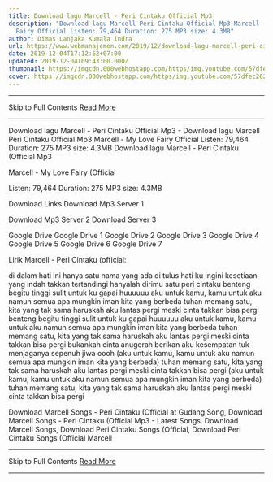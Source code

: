 ```yaml
---
title: Download lagu Marcell - Peri Cintaku Official Mp3
description: "Download lagu Marcell Peri Cintaku Official Mp3 Marcell - My Love
  Fairy Official Listen: 79,464 Duration: 275 MP3 size: 4.3MB"
author: Dimas Lanjaka Kumala Indra
url: https://www.webmanajemen.com/2019/12/download-lagu-marcell-peri-cintaku.html
date: 2019-12-04T17:12:52+07:00
updated: 2019-12-04T09:43:00.000Z
thumbnail: https://imgcdn.000webhostapp.com/https/img.youtube.com/57dfec262ab416111cb5fa1c839dc5c9.jpeg
cover: https://imgcdn.000webhostapp.com/https/img.youtube.com/57dfec262ab416111cb5fa1c839dc5c9.jpeg
---
```


<hr/> Skip to Full Contents <a href="https://www.webmanajemen.com/2019/12/download-lagu-marcell-peri-cintaku.html" rel="follow" class="button" id="read-more">Read More</a> <hr/> Download lagu Marcell - Peri Cintaku Official Mp3 - Download lagu Marcell Peri Cintaku Official Mp3 Marcell - My Love Fairy Official Listen: 79,464 Duration: 275 MP3 size: 4.3MB Download lagu Marcell - Peri Cintaku (Official Mp3

  Marcell - My Love Fairy (Official 

  Listen: 79,464 
  Duration: 275 
  MP3 size: 4.3MB 

  Download Links 
  Download Mp3 Server 1 

  Download Mp3 Server 2 
  Download Server 3 


  Google Drive   Google Drive 1 
  Google Drive 2 
  Google Drive 3 
  Google Drive 4 
  Google Drive 5 
  Google Drive 6 
  Google Drive 7 


                             
Lirik Marcell - Peri Cintaku (official:
                             
 di dalam hati ini hanya satu nama 
 yang ada di tulus hati ku ingini 
 kesetiaan yang indah takkan tertandingi 
 hanyalah dirimu satu peri cintaku 
 benteng begitu tinggi sulit untuk ku gapai 
 huuuuuu 
 aku untuk kamu, kamu untuk aku 
 namun semua apa mungkin iman kita yang berbeda 
 tuhan memang satu, kita yang tak sama 
 haruskah aku lantas pergi meski cinta takkan bisa pergi 
 benteng begitu tinggi sulit untuk ku gapai 
 huuuuuu 
 aku untuk kamu, kamu untuk aku 
 namun semua apa mungkin iman kita yang berbeda 
 tuhan memang satu, kita yang tak sama 
 haruskah aku lantas pergi meski cinta takkan bisa pergi 
 bukankah cinta anugerah berikan aku kesempatan 
 tuk menjaganya sepenuh jiwa oooh 
 (aku untuk kamu, kamu untuk aku 
 namun semua apa mungkin iman kita yang berbeda) 
 tuhan memang satu, kita yang tak sama 
 haruskah aku lantas pergi meski cinta takkan bisa pergi 
 (aku untuk kamu, kamu untuk aku 
 namun semua apa mungkin iman kita yang berbeda) 
 tuhan memang satu, kita yang tak sama 
 haruskah aku lantas pergi meski cinta takkan bisa pergi 
                         
  Download Marcell Songs - Peri Cintaku (Official at Gudang Song, Download Marcell Songs - Peri Cintaku (Official Mp3 - Latest Songs. Download Marcell Songs, Download Peri Cintaku Songs (Official, Download Peri Cintaku Songs (Official Marcell <hr/> Skip to Full Contents <a href="https://www.webmanajemen.com/2019/12/download-lagu-marcell-peri-cintaku.html" rel="follow" class="button" id="read-more">Read More</a> <hr/>